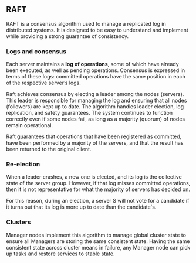 ## RAFT

RAFT is a consensus algorithm used to manage a replicated log in distributed systems. It is designed to be easy to understand and implement while providing a strong guarantee of consistency.

### Logs and consensus

Each server maintains a **log of operations**, some of which have already been executed, as well as pending operations. Consensus is expressed in terms of these logs: committed operations have the same position in each of the respective server’s logs.

Raft achieves consensus by electing a leader among the nodes (servers). This leader is responsible for managing the log and ensuring that all nodes (followers) are kept up to date. The algorithm handles leader election, log replication, and safety guarantees. The system continues to function correctly even if some nodes fail, as long as a majority (quorum) of nodes remain operational.

Raft guarantees that operations that have been registered as committed, have been performed by a majority of the servers, and that the result has been returned to the original client.

### Re-election

When a leader crashes, a new one is elected, and its log is the collective state of the server group. However, if that log misses committed operations, then it is not representative for what the majority of servers has decided on.

For this reason, during an election, a server S will not vote for a candidate if it turns out that its log is more up to date than the candidate's.

### Clusters

Manager nodes implement this algorithm to manage global cluster state to ensure all Managers are storing the same consistent state. Having the same consistent state across cluster means in failure, any Manager node can pick up tasks and restore services to stable state.
